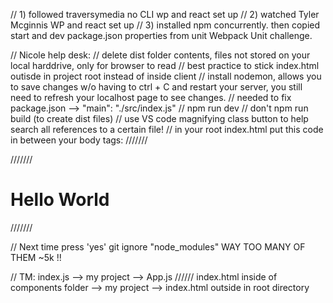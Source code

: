 // 1) followed traversymedia no CLI wp and react set up
// 2) watched Tyler Mcginnis WP and react set up
// 3) installed npm concurrently. then copied start and dev package.json properties from unit Webpack Unit challenge.

// Nicole help desk:
// delete dist folder contents, files not stored on your local harddrive, only for browser to read
// best practice to stick index.html outisde in project root instead of inside client
// install nodemon, allows you to save changes w/o having to ctrl + C and restart your server, you still need to refresh your localhost page to see changes.
// needed to fix package.json --> "main": "./src/index.js"
// npm run dev // don't npm run build (to create dist files)
// use VS code magnifying class button to help search all references to a certain file!
// in your root index.html put this code in between your body tags:
/////// <div id="app"></div>
/////// <h1>Hello World</h1>
/////// <script src="dist/bundle.js"></script>

// Next time press 'yes' git ignore "node_modules" WAY TOO MANY OF THEM ~5k !!

// TM: index.js --> my project --> App.js
////// index.html inside of components folder --> my project --> index.html outside in root directory
